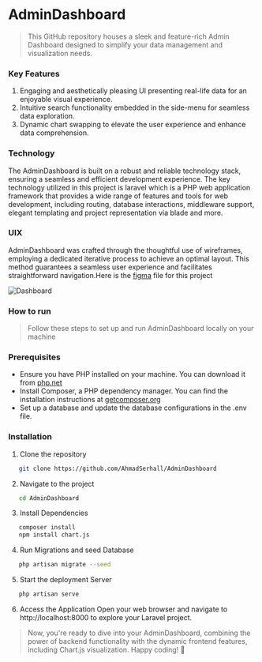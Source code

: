 # AdminDashboard
> This GitHub repository houses a sleek and feature-rich Admin Dashboard designed to simplify your data management and visualization needs.

### Key Features
1. Engaging and aesthetically pleasing UI presenting real-life data for an enjoyable visual experience. 
2. Intuitive search functionality embedded in the side-menu for seamless data exploration.
3. Dynamic chart swapping to elevate the user experience and enhance data comprehension.

### Technology 
The AdminDashboard is built on a robust and reliable technology stack, ensuring a seamless and efficient development experience. The key technology utilized in this project is laravel which is a PHP web application framework that provides a wide range of features and tools for web development, including routing, database interactions, middleware support, elegant templating and project representation via blade and more. 

### UIX
AdminDashboard was crafted through the thoughtful use of wireframes, employing a dedicated iterative process to achieve an optimal layout. This method guarantees a seamless user experience and facilitates straightforward navigation.Here is the [figma](https://www.figma.com/file/qhfJ8Aw6qQm33PHht7tFO5/admin-wireframe?type=design&node-id=0-1&mode=design&t=Q2N5Qr3RDeNTAtF8-0) file for this project


 ![Dashboard]("C:\Users\notAhmad\Desktop\AdminDashboard\admin\public\assets\admindashboard.png") 

### How to run 
>Follow these steps to set up and run AdminDashboard locally on your machine

### Prerequisites
 
- Ensure you have PHP installed on your machine. You can download it from [php.net](https://www.php.net)
- Install Composer, a PHP dependency manager. You can find the installation instructions at [getcomposer.org](https://getcomposer.org/)
- Set up a database and update the database configurations in the .env file.


### Installation
1. Clone the repository 
```sh
   git clone https://github.com/AhmadSerhall/AdminDashboard
   ```
2. Navigate to the project
```sh
   cd AdminDashboard
   ```
3. Install Dependencies
```sh
   composer install
   npm install chart.js
   ```
4. Run Migrations and seed Database
```sh
   php artisan migrate --seed
   ```
5. Start the deployment Server
```sh
   php artisan serve
   ```
6. Access the Application
   Open your web browser and navigate to http://localhost:8000 to explore your Laravel project.

>Now, you're ready to dive into your AdminDashboard, combining the power of backend functionality with the dynamic frontend features, including Chart.js visualization. Happy coding! 🚀
